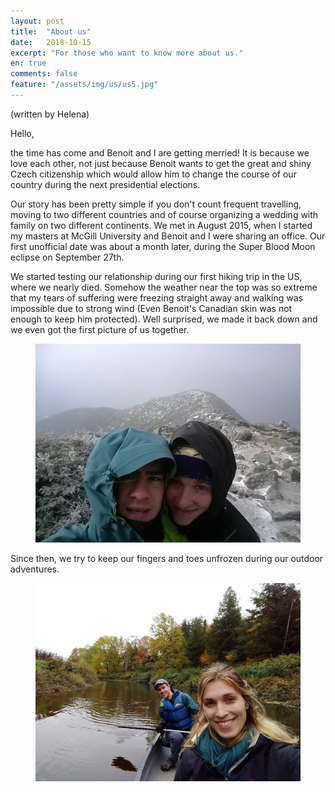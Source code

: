 ```yaml
---
layout: post
title:  "About us"
date:   2018-10-15
excerpt: "For those who want to know more about us."
en: true
comments: false
feature: "/assets/img/us/us5.jpg" 
---
```


(written by Helena)


Hello,

the time has come and Benoit and I are getting merried! It is because we love each other, not just because Benoit wants to get the great and shiny Czech citizenship which would allow him to change the course of our country during the next presidential elections.

Our story has been pretty simple if you don't count frequent travelling, moving to two different countries and of course organizing a wedding with family on two different continents. We met in August 2015, when I started my masters at McGill University and Benoit and I were sharing an office. Our first unofficial date was about a month later, during the Super Blood Moon eclipse on September 27th.

We started testing our relationship during our first hiking trip in the US, where we nearly died. Somehow the weather near the top was so extreme that my tears of suffering were freezing straight away and walking was impossible due to strong wind (Even Benoit's Canadian skin was not enough to keep him protected). Well surprised, we made it back down and we even got the first picture of us together.

<figure><img src="/assets/img/posts/can1.jpg"></figure>

Since then, we try to keep our fingers and toes unfrozen during our outdoor adventures.

<figure><img src="/assets/img/posts/can2.jpg"></figure>
